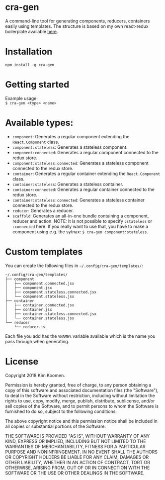 # cra-gen

A command-line tool for generating components, reducers, containers easily using
templates. The structure is based on my own react-redux boilerplate available
[here](https://github.com/kkoomen/react-boilerplate).

# Installation

`npm install -g cra-gen`

# Getting started

Example usage:<br/>
`$ cra-gen <type> <name>`

# Available types:

- `component`: Generates a regular component extending the `React.Component` class.
- `component:stateless`: Generates a stateless component.
- `component:connected`: Generates a regular component connected to the redux store.
- `component:stateless:connected`: Generates a stateless component connected to
  the redux store.
- `container`: Generates a regular container extending the `React.Component` class.
- `container:stateless`: Generates a stateless container.
- `container:connected`: Generates a regular container connected to the redux store.
- `container:stateless:connected`: Generates a stateless container connected to
  the redux store.
- `reducer`: Generates a reducer.
- `scaffold`: Generates an all-in-one bundle containing a component, reducer and
  action. NOTE: It is not possible to specify `:stateless` or `:connected` here.
  If you really want to use that, you have to make a component using e.g. the
  sytnax: `$ cra-gen component:stateless`.

# Custom templates

You can create the following files in `~/.config/cra-gen/templates/`:

```
~/.config/cra-gen/templates/
├── component
│   ├── component.connected.jsx
│   ├── component.jsx
│   ├── component.stateless.connected.jsx
│   └── component.stateless.jsx
├── container
│   ├── container.connected.jsx
│   ├── container.jsx
│   ├── container.stateless.connected.jsx
│   └── container.stateless.jsx
└── reducer
    └── reducer.js
```

Each file you add has the `%NAME%` variable available which is the name you pass
through when generating.

# License
Copyright 2018 Kim Koomen.

Permission is hereby granted, free of charge, to any person obtaining a copy of
this software and associated documentation files (the "Software"), to deal in
the Software without restriction, including without limitation the rights to
use, copy, modify, merge, publish, distribute, sublicense, and/or sell copies of
the Software, and to permit persons to whom the Software is furnished to do so,
subject to the following conditions:

The above copyright notice and this permission notice shall be included in all
copies or substantial portions of the Software.

THE SOFTWARE IS PROVIDED "AS IS", WITHOUT WARRANTY OF ANY KIND, EXPRESS OR
IMPLIED, INCLUDING BUT NOT LIMITED TO THE WARRANTIES OF MERCHANTABILITY, FITNESS
FOR A PARTICULAR PURPOSE AND NONINFRINGEMENT. IN NO EVENT SHALL THE AUTHORS OR
COPYRIGHT HOLDERS BE LIABLE FOR ANY CLAIM, DAMAGES OR OTHER LIABILITY, WHETHER
IN AN ACTION OF CONTRACT, TORT OR OTHERWISE, ARISING FROM, OUT OF OR IN
CONNECTION WITH THE SOFTWARE OR THE USE OR OTHER DEALINGS IN THE SOFTWARE.
